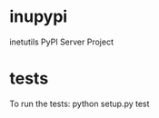 inupypi
=======

inetutils PyPI Server Project


tests
=====

To run the tests: python setup.py test
